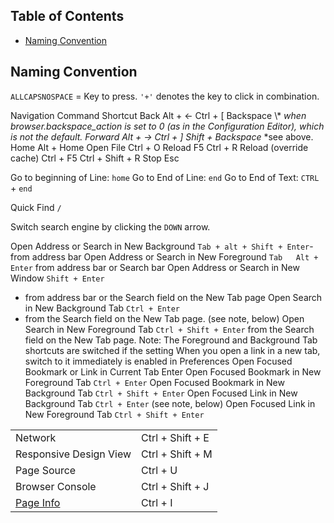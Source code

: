 ## Table of Contents

  - [Naming Convention](#Naming\Convention)

## Naming Convention
`ALLCAPSNOSPACE` = Key to press.
`'+'` denotes the key to click in combination.

Navigation
Command 	Shortcut
Back 	Alt + ←
Ctrl + [
Backspace \\*
*when browser.backspace_action is set to 0 (as in the Configuration Editor), which is not the default.
Forward 	Alt + →
Ctrl + ]
Shift + Backspace*
*see above.
Home 	Alt + Home
Open File 	Ctrl + O
Reload 	F5
Ctrl + R
Reload (override cache) 	Ctrl + F5
Ctrl + Shift + R
Stop 	Esc

Go to  beginning of Line: `home`
Go to End of Line: `end`
Go to End of Text: `CTRL` + `end`


Quick Find `/`

Switch search engine by clicking the `DOWN` arrow.



Open Address or Search in New Background `Tab + alt + Shift + Enter`- from address bar
Open Address or Search in New Foreground `Tab 	Alt + Enter` from address bar or Search bar
Open Address or Search in New Window 	`Shift + Enter`
- from address bar or the Search field on the New Tab page
Open Search in New Background Tab 	`Ctrl + Enter`
- from the Search field on the New Tab page.
(see note, below)
Open Search in New Foreground Tab 	`Ctrl + Shift + Enter` from the Search field on the New Tab page.
Note: The Foreground and Background Tab shortcuts are switched if the setting When you open a link in a new tab, switch to it immediately is enabled in Preferences
Open Focused Bookmark or Link in Current Tab 	Enter
Open Focused Bookmark in New Foreground Tab 	`Ctrl + Enter`
Open Focused Bookmark in New Background Tab 	`Ctrl + Shift + Enter`
Open Focused Link in New Background Tab 	`Ctrl + Enter`
(see note, below)
Open Focused Link in New Foreground Tab 	`Ctrl + Shift + Enter`

|   |   |
|---|---|
|Network|Ctrl + Shift + E|
|Responsive Design View|Ctrl + Shift + M|
|Page Source|Ctrl + U|
|Browser Console|Ctrl + Shift + J|
|[Page Info](https://support.mozilla.org/en-US/kb/firefox-page-info-window)|Ctrl + I|








